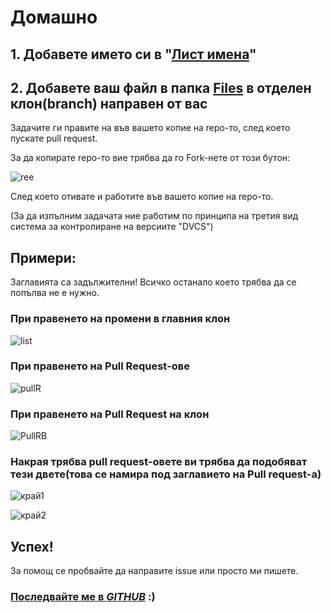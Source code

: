 # Домашно
## 1. Добавете името си в "[Лист имена](https://github.com/TMG8047KG/task-for-the-class/blob/36515e166023a8ab46a2b42a300bbe9a5cd78c9c/%D0%9B%D0%B8%D1%81%D1%82%20%D0%B8%D0%BC%D0%B5%D0%BD%D0%B0.txt)"
## 2. Добавете ваш файл в папка [Files](/Files/) в отделен клон(branch) направен от вас

Задачите ги правите на във вашето копие на repo-то, след което пускате pull request.

За да копирате repo-то вие трябва да го Fork-нете от този бутон:

![ree](https://github.com/TMG8047KG/task-for-the-class/blob/d848c123f41e21f6353bcdad1abb3accdd4d2ed9/Images/Fork.png)

След което отивате и работите във вашето копие на repo-то.

(За да изпълним задачата ние работим по принципа на третия вид система за контролиране на версиите "DVCS")

Примери:
---
Заглавията са задължителни!
Всичко останало което трябва да се попълва не е нужно.

### При правенето на промени в главния клон

![list](https://github.com/TMG8047KG/task-for-the-class/blob/d848c123f41e21f6353bcdad1abb3accdd4d2ed9/Images/list.png)

### При правенето на Pull Request-ове

![pullR](https://github.com/TMG8047KG/task-for-the-class/blob/d848c123f41e21f6353bcdad1abb3accdd4d2ed9/Images/newR.png)

### При правенето на Pull Request на клон

![PullRB](https://github.com/TMG8047KG/task-for-the-class/blob/d848c123f41e21f6353bcdad1abb3accdd4d2ed9/Images/pullRB.png)

### Накрая трябва pull request-овете ви трябва да подобяват тези двете(това се намира под заглавието на Pull request-a)

![край1](https://github.com/TMG8047KG/task-for-the-class/blob/d848c123f41e21f6353bcdad1abb3accdd4d2ed9/Images/%D0%BA%D1%80%D0%B0%D0%B91.png)

![край2](https://github.com/TMG8047KG/task-for-the-class/blob/d848c123f41e21f6353bcdad1abb3accdd4d2ed9/Images/%D0%BA%D1%80%D0%B0%D0%B92.png)

## Успех!

За помощ се пробвайте да направите issue или просто ми пишете.

### [Последвайте ме в *GITHUB*](https://github.com/TMG8047KG/) :)
